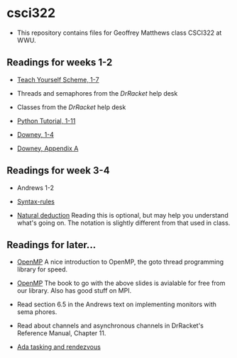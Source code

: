 # csci322

* This repository contains files for Geoffrey Matthews class CSCI322 at WWU.

## Readings for weeks 1-2

* [Teach Yourself Scheme, 1-7](http://www.ccs.neu.edu/home/dorai/t-y-scheme/t-y-scheme.html)

* Threads and semaphores from the *DrRacket* help desk

* Classes from  the *DrRacket* help desk

* [Python Tutorial, 1-11](http://www.sthurlow.com/python/)

* [Downey, 1-4](http://greenteapress.com/semaphores/downey08semaphores.pdf)

* [Downey, Appendix A](http://greenteapress.com/semaphores/downey08semaphores.pdf)

## Readings for week 3-4

* Andrews 1-2

* [Syntax-rules](http://docs.racket-lang.org/guide/pattern-macros.html)

* [Natural deduction](http://homepage.univie.ac.at/christian.damboeck/ps06/clemente_nat_ded.pdf)  Reading this is optional, but may help you understand what's going on.  The notation is slightly different from that used in class.

## Readings for later...

* [OpenMP](http://booksite.elsevier.com/9780123742605/LS/Chapter_5.ppt) A nice introduction to OpenMP, the goto thread programming library for speed.

* [OpenMP](http://ezproxy.library.wwu.edu/login?url=http://proquest.safaribooksonline.com/?uicode=wwu)  The book to go with the above slides is avialable for free from our library.  Also has good stuff on MPI.

* Read section 6.5 in the Andrews text on implementing monitors with sema
phores.

* Read about channels and asynchronous channels in DrRacket's Reference Manual, Chapter 11.

* [Ada tasking and rendezvous](http://en.wikibooks.org/wiki/Ada_Programming/Tasking)